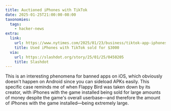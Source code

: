 ```yaml
---
title: Auctioned iPhones with TikTok
date: 2025-01-25T21:00:00-08:00
taxonomies:
  tags:
    - hacker-news
extra:
  link:
    url: https://www.nytimes.com/2025/01/23/business/tiktok-app-iphones.html
    title: Used iPhones with TikTok sold for $3000
  via:
    url: https://slashdot.org/story/25/01/25/0450205
    title: Slashdot
---
```


This is an interesting phenomena for banned apps on iOS, which obviously doesn't happen on Android since you can sideload APKs easily. This specific case reminds me of when Flappy Bird was taken down by its creator, with iPhones with the game installed being sold for large amounts of money despite the game's overall userbase—and therefore the amount of iPhones with the game installed—being extremely large.
